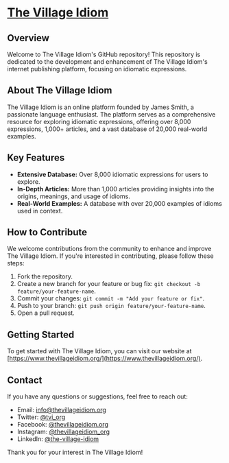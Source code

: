 # [The Village Idiom](https://www.thevillageidiom.org/)

## Overview

Welcome to The Village Idiom's GitHub repository! This repository is dedicated to the development and enhancement of The Village Idiom's internet publishing platform, focusing on idiomatic expressions.

## About The Village Idiom

The Village Idiom is an online platform founded by James Smith, a passionate language enthusiast. The platform serves as a comprehensive resource for exploring idiomatic expressions, offering over 8,000 expressions, 1,000+ articles, and a vast database of 20,000 real-world examples.

## Key Features

- **Extensive Database:** Over 8,000 idiomatic expressions for users to explore.
- **In-Depth Articles:** More than 1,000 articles providing insights into the origins, meanings, and usage of idioms.
- **Real-World Examples:** A database with over 20,000 examples of idioms used in context.

## How to Contribute

We welcome contributions from the community to enhance and improve The Village Idiom. If you're interested in contributing, please follow these steps:

1. Fork the repository.
2. Create a new branch for your feature or bug fix: `git checkout -b feature/your-feature-name`.
3. Commit your changes: `git commit -m "Add your feature or fix"`.
4. Push to your branch: `git push origin feature/your-feature-name`.
5. Open a pull request.

## Getting Started

To get started with The Village Idiom, you can visit our website at [https://www.thevillageidiom.org/](https://www.thevillageidiom.org/).

## Contact

If you have any questions or suggestions, feel free to reach out:

- Email: [info@thevillageidiom.org](mailto:info@thevillageidiom.org)
- Twitter: [@tvi_org](https://twitter.com/tvi_org)
- Facebook: [@thevillageidiom.org](https://www.facebook.com/thevillageidiom.org)
- Instagram: [@thevillageidiom_org](https://www.instagram.com/thevillageidiom_org/)
- LinkedIn: [@the-village-idiom](https://www.linkedin.com/company/the-village-idiom/)

Thank you for your interest in The Village Idiom!
